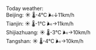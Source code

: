 Today weather:  
Beijing: ☀️ 🌡️-4°C 🌬️↓11km/h  
Tianjin: ☀️ 🌡️-1°C 🌬️→11km/h  
Shijiazhuang: ☀️ 🌡️-3°C 🌬️→10km/h  
Tangshan: ☀️ 🌡️-4°C 🌬️→10km/h  
